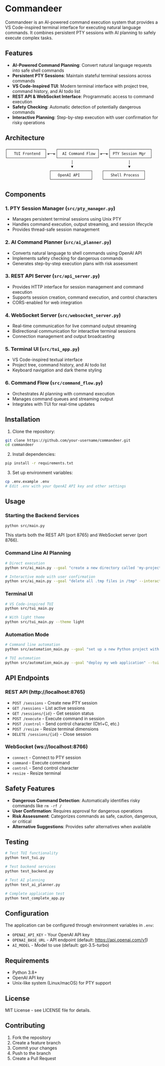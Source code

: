 # Commandeer

Commandeer is an AI-powered command execution system that provides a VS Code-inspired terminal interface for executing natural language commands. It combines persistent PTY sessions with AI planning to safely execute complex tasks.

## Features

- **AI-Powered Command Planning**: Convert natural language requests into safe shell commands
- **Persistent PTY Sessions**: Maintain stateful terminal sessions across commands
- **VS Code-Inspired TUI**: Modern terminal interface with project tree, command history, and AI todo list
- **REST API & WebSocket Interface**: Programmatic access to command execution
- **Safety Checking**: Automatic detection of potentially dangerous commands
- **Interactive Planning**: Step-by-step execution with user confirmation for risky operations

## Architecture

```
┌─────────────────┐    ┌──────────────────┐    ┌──────────────────┐
│   TUI Frontend  │◄──►│  AI Command Flow │◄──►│ PTY Session Mgr  │
└─────────────────┘    └──────────────────┘    └──────────────────┘
                              │                         │
                              ▼                         ▼
                    ┌──────────────────┐    ┌──────────────────┐
                    │   OpenAI API     │    │   Shell Process  │
                    └──────────────────┘    └──────────────────┘
```

## Components

### 1. PTY Session Manager (`src/pty_manager.py`)
- Manages persistent terminal sessions using Unix PTY
- Handles command execution, output streaming, and session lifecycle
- Provides thread-safe session management

### 2. AI Command Planner (`src/ai_planner.py`)
- Converts natural language to shell commands using OpenAI API
- Implements safety checking for dangerous commands
- Generates step-by-step execution plans with risk assessment

### 3. REST API Server (`src/api_server.py`)
- Provides HTTP interface for session management and command execution
- Supports session creation, command execution, and control characters
- CORS-enabled for web integration

### 4. WebSocket Server (`src/websocket_server.py`)
- Real-time communication for live command output streaming
- Bidirectional communication for interactive terminal sessions
- Connection management and output broadcasting

### 5. Terminal UI (`src/tui_app.py`)
- VS Code-inspired textual interface
- Project tree, command history, and AI todo list
- Keyboard navigation and dark theme styling

### 6. Command Flow (`src/command_flow.py`)
- Orchestrates AI planning with command execution
- Manages command queues and streaming output
- Integrates with TUI for real-time updates

## Installation

1. Clone the repository:
```bash
git clone https://github.com/your-username/commandeer.git
cd commandeer
```

2. Install dependencies:
```bash
pip install -r requirements.txt
```

3. Set up environment variables:
```bash
cp .env.example .env
# Edit .env with your OpenAI API key and other settings
```

## Usage

### Starting the Backend Services

```bash
python src/main.py
```

This starts both the REST API (port 8765) and WebSocket server (port 8766).

### Command Line AI Planning

```bash
# Direct execution
python src/ai_main.py --goal "create a new directory called 'my-project' and initialize git"

# Interactive mode with user confirmation
python src/ai_main.py --goal "delete all .tmp files in /tmp" --interactive
```

### Terminal UI

```bash
# VS Code-inspired TUI
python src/tui_main.py

# With light theme
python src/tui_main.py --theme light
```

### Automation Mode

```bash
# Command line automation
python src/automation_main.py --goal "set up a new Python project with virtual environment"

# TUI automation
python src/automation_main.py --goal "deploy my web application" --tui
```

## API Endpoints

### REST API (http://localhost:8765)

- `POST /sessions` - Create new PTY session
- `GET /sessions` - List active sessions
- `GET /sessions/{id}` - Get session status
- `POST /execute` - Execute command in session
- `POST /control` - Send control character (Ctrl+C, etc.)
- `POST /resize` - Resize terminal dimensions
- `DELETE /sessions/{id}` - Close session

### WebSocket (ws://localhost:8766)

- `connect` - Connect to PTY session
- `command` - Execute command
- `control` - Send control character
- `resize` - Resize terminal

## Safety Features

- **Dangerous Command Detection**: Automatically identifies risky commands like `rm -rf /`
- **User Confirmation**: Requires approval for dangerous operations
- **Risk Assessment**: Categorizes commands as safe, caution, dangerous, or critical
- **Alternative Suggestions**: Provides safer alternatives when available

## Testing

```bash
# Test TUI functionality
python test_tui.py

# Test backend services
python test_backend.py

# Test AI planning
python test_ai_planner.py

# Complete application test
python test_complete_app.py
```

## Configuration

The application can be configured through environment variables in `.env`:

- `OPENAI_API_KEY` - Your OpenAI API key
- `OPENAI_BASE_URL` - API endpoint (default: https://api.openai.com/v1)
- `AI_MODEL` - Model to use (default: gpt-3.5-turbo)

## Requirements

- Python 3.8+
- OpenAI API key
- Unix-like system (Linux/macOS) for PTY support

## License

MIT License - see LICENSE file for details.

## Contributing

1. Fork the repository
2. Create a feature branch
3. Commit your changes
4. Push to the branch
5. Create a Pull Request